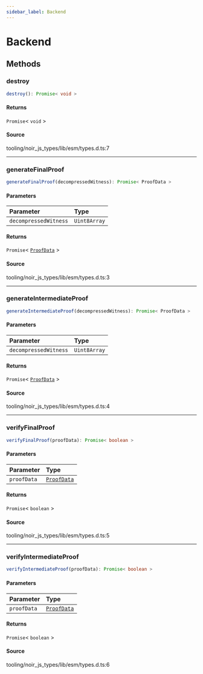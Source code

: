 ```yaml
---
sidebar_label: Backend
---
```


# Backend

## Methods

### destroy

```ts
destroy(): Promise< void >
```

#### Returns

`Promise`\< `void` \>

#### Source

tooling/noir\_js\_types/lib/esm/types.d.ts:7

***

### generateFinalProof

```ts
generateFinalProof(decompressedWitness): Promise< ProofData >
```

#### Parameters

| Parameter | Type |
| :------ | :------ |
| `decompressedWitness` | `Uint8Array` |

#### Returns

`Promise`\< [`ProofData`](03-interface.ProofData.md) \>

#### Source

tooling/noir\_js\_types/lib/esm/types.d.ts:3

***

### generateIntermediateProof

```ts
generateIntermediateProof(decompressedWitness): Promise< ProofData >
```

#### Parameters

| Parameter | Type |
| :------ | :------ |
| `decompressedWitness` | `Uint8Array` |

#### Returns

`Promise`\< [`ProofData`](03-interface.ProofData.md) \>

#### Source

tooling/noir\_js\_types/lib/esm/types.d.ts:4

***

### verifyFinalProof

```ts
verifyFinalProof(proofData): Promise< boolean >
```

#### Parameters

| Parameter | Type |
| :------ | :------ |
| `proofData` | [`ProofData`](03-interface.ProofData.md) |

#### Returns

`Promise`\< `boolean` \>

#### Source

tooling/noir\_js\_types/lib/esm/types.d.ts:5

***

### verifyIntermediateProof

```ts
verifyIntermediateProof(proofData): Promise< boolean >
```

#### Parameters

| Parameter | Type |
| :------ | :------ |
| `proofData` | [`ProofData`](03-interface.ProofData.md) |

#### Returns

`Promise`\< `boolean` \>

#### Source

tooling/noir\_js\_types/lib/esm/types.d.ts:6
